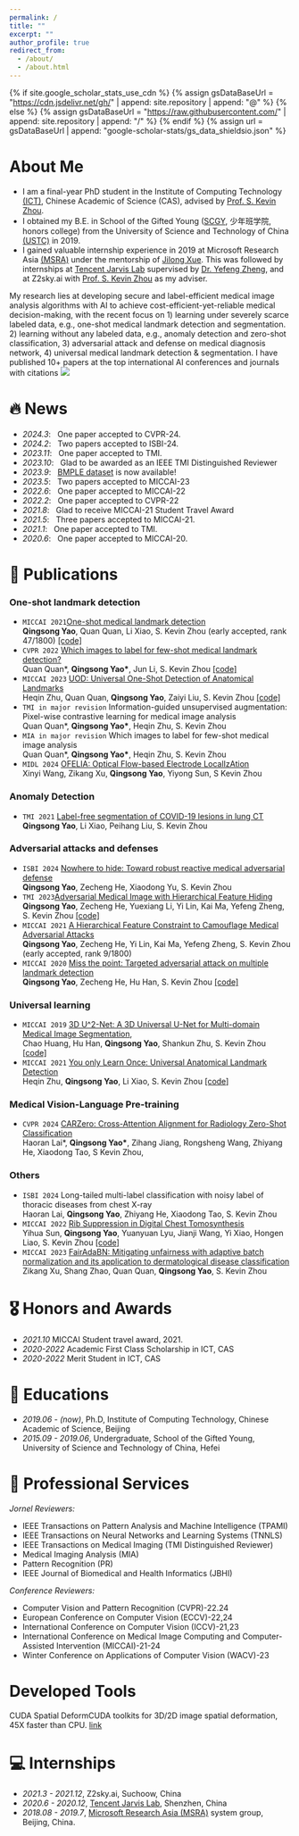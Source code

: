 ```yaml
---
permalink: /
title: ""
excerpt: ""
author_profile: true
redirect_from: 
  - /about/
  - /about.html
---
```


{% if site.google_scholar_stats_use_cdn %}
{% assign gsDataBaseUrl = "https://cdn.jsdelivr.net/gh/" | append: site.repository | append: "@" %}
{% else %}
{% assign gsDataBaseUrl = "https://raw.githubusercontent.com/" | append: site.repository | append: "/" %}
{% endif %}
{% assign url = gsDataBaseUrl | append: "google-scholar-stats/gs_data_shieldsio.json" %}

<span class='anchor' id='about-me'></span>
# About Me

- I am a final-year PhD student in the Institute of Computing Technology [(ICT)](http://english.ict.cas.cn/), Chinese Academic of Science (CAS), advised by [Prof. S. Kevin Zhou](https://sz.ustc.edu.cn/en/en_research_show/42.html). 
- I obtained my B.E. in School of the Gifted Young ([SCGY](https://en.scgy.ustc.edu.cn/), 少年班学院, honors college) from the University of Science and Technology of China [(USTC)](https://en.ustc.edu.cn/) in 2019. 
- I gained valuable internship experience in 2019 at Microsoft Research Asia [(MSRA)](https://www.microsoft.com/en-us/research/lab/microsoft-research-asia/) under the mentorship of [Jilong Xue](https://www.microsoft.com/en-us/research/people/jxue/). This was followed by internships at [Tencent Jarvis Lab](https://jarvislab.tencent.com/index-en.html) supervised by [Dr. Yefeng Zheng](https://sites.google.com/site/yefengzheng/), and at Z2sky.ai with [Prof. S. Kevin Zhou]((https://sz.ustc.edu.cn/en/en_research_show/42.html)) as my adviser.

My research lies at developing secure and label-efficient medical image analysis algorithms with AI to achieve cost-efficient-yet-reliable medical decision-making, with the recent focus on 1) learning under severely scarce labeled data, e.g., one-shot medical landmark detection and segmentation. 2) learning without any labeled data, e.g., anomaly detection and zero-shot classification, 3) adversarial attack and defense on medical diagnosis network, 4) universal medical landmark detection & segmentation. I have published 10+ papers at the top international AI conferences and journals with citations <a href='https://scholar.google.com/citations?user=CMiRzlAAAAAJ'><img src="https://img.shields.io/endpoint?url={{ url | url_encode }}&logo=Google%20Scholar&labelColor=f6f6f6&color=9cf&style=flat&label=citations"></a>

# 🔥 News
- *2024.3*: &nbsp; One paper accepted to CVPR-24.
- *2024.2*: &nbsp; Two papers accepted to ISBI-24.
- *2023.11*: &nbsp; One paper accepted to TMI.
- *2023.10*: &nbsp; Glad to be awarded as an IEEE TMI Distinguished Reviewer
- *2023.9*: &nbsp; [BMPLE dataset](https://github.com/MIRACLE-Center/Oneshot_landmark_detection) is now available!
- *2023.5*: &nbsp; Two papers accepted to MICCAI-23
- *2022.6*: &nbsp; One paper accepted to MICCAI-22
- *2022.2*: &nbsp; One paper accepted to CVPR-22
- *2021.8*: &nbsp; Glad to receive MICCAI-21 Student Travel Award 
- *2021.5*: &nbsp; Three papers accepted to MICCAI-21.
- *2021.1*: &nbsp; One paper accepted to TMI.
- *2020.6*: &nbsp; One paper accepted to MICCAI-20.

# 📝 Publications 

### One-shot landmark detection

- ``MICCAI 2021``[One-shot medical landmark detection](https://link.springer.com/chapter/10.1007/978-3-030-87196-3_17) \
**Qingsong Yao**, Quan Quan, Li Xiao, S. Kevin Zhou (early accepted, rank 47/1800) [[code]](https://github.com/MIRACLE-Center/Oneshot_landmark_detection)
- ``CVPR 2022`` [Which images to label for few-shot medical landmark detection?](https://openaccess.thecvf.com/content/CVPR2022/papers/Quan_Which_Images_To_Label_for_Few-Shot_Medical_Landmark_Detection_CVPR_2022_paper.pdf) \
Quan Quan\*,  **Qingsong Yao\***, Jun Li, S. Kevin Zhou [[code]](https://github.com/MIRACLE-Center/Oneshot_landmark_detection)
- ``MICCAI 2023`` [UOD: Universal One-Shot Detection of Anatomical Landmarks](https://link.springer.com/chapter/10.1007/978-3-031-43907-0_3) \
Heqin Zhu, Quan Quan,  **Qingsong Yao**, Zaiyi Liu, S. Kevin Zhou [[code]](https://github.com/heqin-zhu/UOD_universal_oneshot_detection)
- ``TMI in major revision`` Information-guided unsupervised augmentation: Pixel-wise contrastive learning for medical image analysis \
Quan Quan\*,  **Qingsong Yao\***, Heqin Zhu, S. Kevin Zhou
- ``MIA in major revision`` Which images to label for few-shot medical image analysis \
Quan Quan\*,  **Qingsong Yao\***, Heqin Zhu, S. Kevin Zhou
- ``MIDL 2024`` [OFELIA: Optical Flow-based Electrode LocalIzAtion](https://openreview.net/forum?id=8245ExLB4I) \
Xinyi Wang, Zikang Xu, **Qingsong Yao**, Yiyong Sun, S Kevin Zhou

### Anomaly Detection
- ``TMI 2021`` [Label-free segmentation of COVID-19 lesions in lung CT](https://ieeexplore.ieee.org/abstract/document/9385788/) \
**Qingsong Yao**, Li Xiao, Peihang Liu, S. Kevin Zhou

### Adversarial attacks and defenses
- ``ISBI 2024`` [Nowhere to hide: Toward robust reactive medical adversarial defense](https://arxiv.org/abs/2111.10969) \
**Qingsong Yao**, Zecheng He, Xiaodong Yu, S. Kevin Zhou
- ``TMI 2023``[Adversarial Medical Image with Hierarchical Feature Hiding](https://ieeexplore.ieee.org/abstract/document/10328635) \
**Qingsong Yao**, Zecheng He, Yuexiang Li, Yi Lin, Kai Ma, Yefeng Zheng, S. Kevin Zhou  [[code]](https://github.com/MIRACLE-Center/Hierarchical_Feature_Constraint)
- ``MICCAI 2021`` [A Hierarchical Feature Constraint to Camouflage Medical Adversarial Attacks](https://link.springer.com/chapter/10.1007/978-3-030-87199-4_4) \
**Qingsong Yao**, Zecheng He, Yi Lin, Kai Ma, Yefeng Zheng, S. Kevin Zhou (early accepted, rank 9/1800)
- ``MICCAI 2020`` [Miss the point: Targeted adversarial attack on multiple landmark detection](https://link.springer.com/chapter/10.1007/978-3-030-59719-1_67) \
**Qingsong Yao**, Zecheng He, Hu Han, S. Kevin Zhou [[code]](https://github.com/qsyao/attack_landmark_detection)

### Universal learning
- ``MICCAI 2019`` [3D U^2-Net: A 3D Universal U-Net for Multi-domain Medical Image Segmentation](https://link.springer.com/chapter/10.1007/978-3-030-32245-8_33), \
Chao Huang, Hu Han, **Qingsong Yao**, Shankun Zhu, S. Kevin Zhou [[code]](https://github.com/huangmozhilv/u2net_torch/)
- ``MICCAI 2021`` [You only Learn Once: Universal Anatomical Landmark Detection](https://link.springer.com/chapter/10.1007/978-3-030-87240-3_9) \
Heqin Zhu, **Qingsong Yao**, Li Xiao, S. Kevin Zhou [[code]](https://github.com/ICT-MIRACLE-lab/YOLO_Universal_Anatomical_Landmark_Detection)

### Medical Vision-Language Pre-training
- ``CVPR 2024`` [CARZero: Cross-Attention Alignment for Radiology Zero-Shot Classification](https://arxiv.org/abs/2402.17417) \
Haoran Lai*, **Qingsong Yao\***, Zihang Jiang, Rongsheng Wang, Zhiyang He, Xiaodong Tao, S Kevin Zhou,

### Others
- ``ISBI 2024`` Long-tailed multi-label classification with noisy label of thoracic diseases from chest X-ray \
Haoran Lai, **Qingsong Yao**, Zhiyang He, Xiaodong Tao, S. Kevin Zhou
- ``MICCAI 2022`` [Rib Suppression in Digital Chest Tomosynthesis](https://link.springer.com/chapter/10.1007/978-3-031-16431-6_66) \
Yihua Sun, **Qingsong Yao**, Yuanyuan Lyu, Jianji Wang, Yi Xiao, Hongen Liao, S. Kevin Zhou [[code]](https://github.com/sunyh1/Rib-Suppression-in-Digital-Chest-Tomosynthesis)
- ``MICCAI 2023`` [FairAdaBN: Mitigating unfairness with adaptive batch normalization and its application to dermatological disease classification](https://arxiv.org/abs/2303.08325) \
Zikang Xu, Shang Zhao, Quan Quan, **Qingsong Yao**, S. Kevin Zhou


# 🎖 Honors and Awards
- *2021.10* MICCAI Student travel award, 2021. 
- *2020-2022* Academic First Class Scholarship in ICT, CAS
- *2020-2022* Merit Student in ICT, CAS 

# 📖 Educations
- *2019.06 - (now)*, Ph.D, Institute of Computing Technology, Chinese Academic of Science, Beijing
- *2015.09 - 2019.06*, Undergraduate, School of the Gifted Young, University of Science and Technology of China, Hefei 

# 💬 Professional Services
*Jornel Reviewers:* 
- IEEE Transactions on Pattern Analysis and Machine Intelligence (TPAMI)
- IEEE Transactions on Neural Networks and Learning Systems (TNNLS)
- IEEE Transactions on Medical Imaging (TMI Distinguished Reviewer) 
- Medical Imaging Analysis (MIA)
- Pattern Recognition (PR)
- IEEE Journal of Biomedical and Health Informatics (JBHI)

*Conference Reviewers:* 
- Computer Vision and Pattern Recognition (CVPR)-22.24
- European Conference on Computer Vision (ECCV)-22,24
- International Conference on Computer Vision (ICCV)-21,23
- International Conference on Medical Image Computing and Computer-Assisted Intervention (MICCAI)-21-24
- Winter Conference on Applications of Computer Vision (WACV)-23

# Developed Tools
CUDA Spatial DeformCUDA toolkits for 3D/2D image spatial deformation, 45X faster than CPU. [link](https://github.com/qsyao/cuda_spatial_deform)

# 💻 Internships
- *2021.3 - 2021.12*, Z2sky.ai, Suchoow, China
- *2020.6 - 2020.12*, [Tencent Jarvis Lab](https://jarvislab.tencent.com/index-en.html), Shenzhen, China
- *2018.08 - 2019.7*, [Microsoft Research Asia (MSRA)](https://www.microsoft.com/en-us/research/lab/microsoft-research-asia) system group, Beijing, China.
